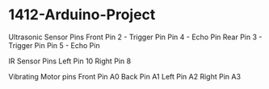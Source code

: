 # 1412-Arduino-Project

Ultrasonic Sensor Pins
  Front
    Pin 2 - Trigger Pin
    Pin 4 - Echo Pin
  Rear
    Pin 3 - Trigger Pin
    Pin 5 - Echo Pin
    
  IR Sensor Pins
  Left
    Pin 10
  Right
    Pin 8
   

  Vibrating Motor pins
    Front
      Pin A0
    Back
      Pin A1
    Left
      Pin A2
    Right
      Pin A3
 
